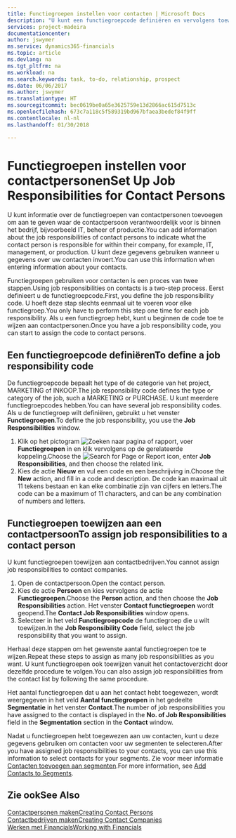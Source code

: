 ```yaml
---
title: Functiegroepen instellen voor contacten | Microsoft Docs
description: "U kunt een functiegroepcode definiëren en vervolgens toewijzen aan een contact om de taken aan te geven waarvoor uw contact verantwoordelijk is in hun bedrijf, bijvoorbeeld, IT of productie."
services: project-madeira
documentationcenter: 
author: jswymer
ms.service: dynamics365-financials
ms.topic: article
ms.devlang: na
ms.tgt_pltfrm: na
ms.workload: na
ms.search.keywords: task, to-do, relationship, prospect
ms.date: 06/06/2017
ms.author: jswymer
ms.translationtype: HT
ms.sourcegitcommit: bec0619be0a65e3625759e13d2866ac615d7513c
ms.openlocfilehash: 673c7a118c5f589319bd967bfaea3bedef84f9ff
ms.contentlocale: nl-nl
ms.lasthandoff: 01/30/2018

---
```

# <a name="set-up-job-responsibilities-for-contact-persons"></a><span data-ttu-id="47953-103">Functiegroepen instellen voor contactpersonen</span><span class="sxs-lookup"><span data-stu-id="47953-103">Set Up Job Responsibilities for Contact Persons</span></span>
<span data-ttu-id="47953-104">U kunt informatie over de functiegroepen van contactpersonen toevoegen om aan te geven waar de contactpersoon verantwoordelijk voor is binnen het bedrijf, bijvoorbeeld IT, beheer of productie.</span><span class="sxs-lookup"><span data-stu-id="47953-104">You can add information about the job responsibilities of contact persons to indicate what the contact person is responsible for within their company, for example, IT, management, or production.</span></span> <span data-ttu-id="47953-105">U kunt deze gegevens gebruiken wanneer u gegevens over uw contacten invoert.</span><span class="sxs-lookup"><span data-stu-id="47953-105">You can use this information when entering information about your contacts.</span></span>

<span data-ttu-id="47953-106">Functiegroepen gebruiken voor contacten is een proces van twee stappen.</span><span class="sxs-lookup"><span data-stu-id="47953-106">Using job responsibilities on contacts is a two-step process.</span></span> <span data-ttu-id="47953-107">Eerst definieert u de functiegroepcode.</span><span class="sxs-lookup"><span data-stu-id="47953-107">First, you define the job responsibility code.</span></span> <span data-ttu-id="47953-108">U hoeft deze stap slechts eenmaal uit te voeren voor elke functiegroep.</span><span class="sxs-lookup"><span data-stu-id="47953-108">You only have to perform this step one time for each job responsibility.</span></span> <span data-ttu-id="47953-109">Als u een functiegroep hebt, kunt u beginnen de code toe te wijzen aan contactpersonen.</span><span class="sxs-lookup"><span data-stu-id="47953-109">Once you have a job responsibility code, you can start to assign the code to contact persons.</span></span>

## <a name="to-define-a-job-responsibility-code"></a><span data-ttu-id="47953-110">Een functiegroepcode definiëren</span><span class="sxs-lookup"><span data-stu-id="47953-110">To define a job responsibility code</span></span>
<span data-ttu-id="47953-111">De functiegroepcode bepaalt het type of de categorie van het project, MARKETING of INKOOP.</span><span class="sxs-lookup"><span data-stu-id="47953-111">The job responsibility code defines the type or category of the job, such a MARKETING or PURCHASE.</span></span> <span data-ttu-id="47953-112">U kunt meerdere functiegroepcodes hebben.</span><span class="sxs-lookup"><span data-stu-id="47953-112">You can have several job responsibility codes.</span></span> <span data-ttu-id="47953-113">Als u de functiegroep wilt definiëren, gebruikt u het venster **Functiegroepen**.</span><span class="sxs-lookup"><span data-stu-id="47953-113">To define the job responsibility, you use the **Job Responsibilities** window.</span></span>

1. <span data-ttu-id="47953-114">Klik op het pictogram ![Zoeken naar pagina of rapport](media/ui-search/search_small.png "pictogram Zoeken naar pagina of rapport"), voer **Functiegroepen** in en klik vervolgens op de gerelateerde koppeling.</span><span class="sxs-lookup"><span data-stu-id="47953-114">Choose the ![Search for Page or Report](media/ui-search/search_small.png "Search for Page or Report icon") icon, enter **Job Responsibilities**, and then choose the related link.</span></span>
2. <span data-ttu-id="47953-115">Kies de actie **Nieuw** en vul een code en een beschrijving in.</span><span class="sxs-lookup"><span data-stu-id="47953-115">Choose the **New** action, and fill in a code and description.</span></span> <span data-ttu-id="47953-116">De code kan maximaal uit 11 tekens bestaan en kan elke combinatie zijn van cijfers en letters.</span><span class="sxs-lookup"><span data-stu-id="47953-116">The code can be a maximum of 11 characters, and can be any combination of numbers and letters.</span></span>

## <a name="to-assign-job-responsibilities-to-a-contact-person"></a><span data-ttu-id="47953-117">Functiegroepen toewijzen aan een contactpersoon</span><span class="sxs-lookup"><span data-stu-id="47953-117">To assign job responsibilities to a contact person</span></span>
<span data-ttu-id="47953-118">U kunt functiegroepen toewijzen aan contactbedrijven.</span><span class="sxs-lookup"><span data-stu-id="47953-118">You cannot assign job responsibilities to contact companies.</span></span>

1. <span data-ttu-id="47953-119">Open de contactpersoon.</span><span class="sxs-lookup"><span data-stu-id="47953-119">Open the contact person.</span></span>
2. <span data-ttu-id="47953-120">Kies de actie **Persoon** en kies vervolgens de actie **Functiegroepen**.</span><span class="sxs-lookup"><span data-stu-id="47953-120">Choose the **Person** action, and then choose the **Job Responsibilities** action.</span></span> <span data-ttu-id="47953-121">Het venster **Contact functiegroepen** wordt geopend.</span><span class="sxs-lookup"><span data-stu-id="47953-121">The **Contact Job Responsibilities** window opens.</span></span>
3. <span data-ttu-id="47953-122">Selecteer in het veld **Functiegroepcode** de functiegroep die u wilt toewijzen.</span><span class="sxs-lookup"><span data-stu-id="47953-122">In the **Job Responsibility Code** field, select the job responsibility that you want to assign.</span></span>

<span data-ttu-id="47953-123">Herhaal deze stappen om het gewenste aantal functiegroepen toe te wijzen.</span><span class="sxs-lookup"><span data-stu-id="47953-123">Repeat these steps to assign as many job responsibilities as you want.</span></span> <span data-ttu-id="47953-124">U kunt functiegroepen ook toewijzen vanuit het contactoverzicht door dezelfde procedure te volgen.</span><span class="sxs-lookup"><span data-stu-id="47953-124">You can also assign job responsibilities from the contact list by following the same procedure.</span></span>

<span data-ttu-id="47953-125">Het aantal functiegroepen dat u aan het contact hebt toegewezen, wordt weergegeven in het veld **Aantal functiegroepen** in het gedeelte **Segmentatie** in het venster **Contact**.</span><span class="sxs-lookup"><span data-stu-id="47953-125">The number of job responsibilities you have assigned to the contact is displayed in the **No. of Job Responsibilities** field in the **Segmentation** section in the **Contact** window.</span></span>

<span data-ttu-id="47953-126">Nadat u functiegroepen hebt toegewezen aan uw contacten, kunt u deze gegevens gebruiken om contacten voor uw segmenten te selecteren.</span><span class="sxs-lookup"><span data-stu-id="47953-126">After you have assigned job responsibilities to your contacts, you can use this information to select contacts for your segments.</span></span> <span data-ttu-id="47953-127">Zie voor meer informatie [Contacten toevoegen aan segmenten](marketing-add-contact-segment.md).</span><span class="sxs-lookup"><span data-stu-id="47953-127">For more information, see [Add Contacts to Segments](marketing-add-contact-segment.md).</span></span>

## <a name="see-also"></a><span data-ttu-id="47953-128">Zie ook</span><span class="sxs-lookup"><span data-stu-id="47953-128">See Also</span></span>
[<span data-ttu-id="47953-129">Contactpersonen maken</span><span class="sxs-lookup"><span data-stu-id="47953-129">Creating Contact Persons</span></span>](marketing-create-contact-persons.md)  
[<span data-ttu-id="47953-130">Contactbedrijven maken</span><span class="sxs-lookup"><span data-stu-id="47953-130">Creating Contact Companies</span></span>](marketing-create-contact-companies.md)  
[<span data-ttu-id="47953-131">Werken met Financials</span><span class="sxs-lookup"><span data-stu-id="47953-131">Working with Financials</span></span>](ui-work-product.md)

